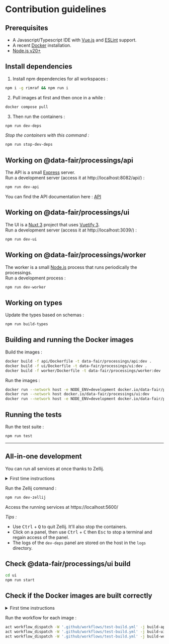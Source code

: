 # Contribution guidelines

## Prerequisites

- A Javascript/Typescript IDE with [Vue.js](https://vuejs.org/) and [ESLint](https://marketplace.visualstudio.com/items?itemName=dbaeumer.vscode-eslint) support.
- A recent [Docker](https://docs.docker.com/engine/install/) installation.
- [Node.js v20+](https://nodejs.org/)

## Install dependencies

1) Install npm dependencies for all workspaces :

```sh
npm i -g rimraf && npm run i
```

2) Pull images at first and then once in a while :

```sh
docker compose pull
```

3) Then run the containers :

```sh
npm run dev-deps
```

*Stop the containers with this command :*

```sh
npm run stop-dev-deps
```

## Working on @data-fair/processings/api

The API is a small [Express](https://expressjs.com) server.  
Run a development server (access it at http://localhost:8082/api/) :

```sh
npm run dev-api
```

You can find the API documentation here : [API](./docs/api.md)

## Working on @data-fair/processings/ui

The UI is a [Nuxt 3](https://nuxt.com/) project that uses [Vuetify 3](https://vuetifyjs.com/).  
Run a development server (access it at http://localhost:3039/) :

```sh
npm run dev-ui
```

## Working on @data-fair/processings/worker

The worker is a small [Node.js](https://nodejs.org) process that runs periodically the processings.  
Run a development process :

```sh
npm run dev-worker
```

## Working on types

Update the types based on schemas :

```sh
npm run build-types
```

## Building and running the Docker images

Build the images :

```sh
docker build -f api/Dockerfile -t data-fair/processings/api:dev .
docker build -f ui/Dockerfile -t data-fair/processings/ui:dev .
docker build -f worker/Dockerfile -t data-fair/processings/worker:dev .
```

Run the images :

```sh
docker run --network host -e NODE_ENV=development docker.io/data-fair/processings/api:dev
docker run --network host docker.io/data-fair/processings/ui:dev
docker run --network host -e NODE_ENV=development docker.io/data-fair/processings/worker:dev
```

## Running the tests

Run the test suite :

```sh
npm run test
```

---

## All-in-one development

You can run all services at once thanks to Zellij.

<details>
<summary>First time instructions</summary>

1) Install Rust's Cargo
```sh
curl https://sh.rustup.rs -sSf | sh
# choose 1 when prompted
```
2) Install Zellij
```sh
cargo install --locked zellij
```
3) Install NVM
```sh
curl -o- https://raw.githubusercontent.com/nvm-sh/nvm/master/install.sh | bash
# in processings
nvm install
```
</details>

Run the Zellij command :

```sh
npm run dev-zellij
```

Access the running services at https://localhost:5600/

*Tips :*
- Use <kbd>Ctrl</kbd> + <kbd>Q</kbd> to quit Zellij. It'll also stop the containers.
- Click on a panel, then use <kbd>Ctrl</kbd> + <kbd>C</kbd> then <kbd>Esc</kbd> to stop a terminal and regain access of the panel.
- The logs of the `dev-deps` panel are stored on the host in the `logs` directory.

## Check @data-fair/processings/ui build

```sh
cd ui
npm run start
```

## Check if the Docker images are built correctly

<details>
<summary>First time instructions</summary>

1) Install Homebrew

```sh
/bin/bash -c "$(curl -fsSL https://raw.githubusercontent.com/Homebrew/install/HEAD/install.sh)"
# don't forget to run the 2 commands shown at the end of the output
```

2) Install act

```sh
brew install act
```

*On act's first run, you will be prompted to choose an image size. The medium one is the one to choose*

</details>

Run the workflow for each image :

```sh
act workflow_dispatch -W '.github/workflows/test-build.yml' -j build-api
act workflow_dispatch -W '.github/workflows/test-build.yml' -j build-ui
act workflow_dispatch -W '.github/workflows/test-build.yml' -j build-worker
```
